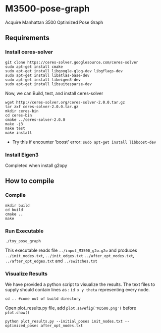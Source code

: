 # M3500-pose-graph
Acquire Manhattan 3500 Optimized Pose Graph

## Requirements
### Install ceres-solver
```
git clone https://ceres-solver.googlesource.com/ceres-solver
sudo apt-get install cmake
sudo apt-get install libgoogle-glog-dev libgflags-dev
sudo apt-get install libatlas-base-dev
sudo apt-get install libeigen3-dev
sudo apt-get install libsuitesparse-dev
```
Now, we can Build, test, and install ceres-solver
```
wget http://ceres-solver.org/ceres-solver-2.0.0.tar.gz
tar zxf ceres-solver-2.0.0.tar.gz
mkdir ceres-bin
cd ceres-bin
cmake ../ceres-solver-2.0.0
make -j3
make test
make install
```
* Try this if encounter 'boost' error:
```sudo apt-get install libboost-dev```

### Install Eigen3
Completed when install g2opy

## How to compile
### Compile
```
mkdir build
cd build
cmake ..
make
```
### Run Executable
```
./toy_pose_graph
```

This executable reads file `../input_M3500_g2o.g2o` and produces
`../init_nodes.txt`, `../init_edges.txt`
`../after_opt_nodes.txt`, `../after_opt_edges.txt` and `../switches.txt`

### Visualize Results
We have provided a python script to visualize the results. The text files to supply should contain lines as : `id x y theta` representing every node.

```
cd .. #come out of build directory
```
Open plot_results.py file, add ```plot.savefig('M3500.png')``` before ```plot.show()```
```
python plot_results.py --initial_poses init_nodes.txt --optimized_poses after_opt_nodes.txt
```
